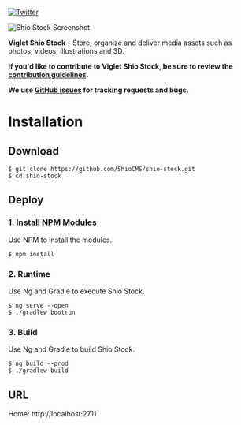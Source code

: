 [![Twitter](https://img.shields.io/twitter/follow/shiocms.svg?style=social&label=Follow)](https://twitter.com/intent/follow?screen_name=shiocms)

![Shio Stock Screenshot](https://shiocms.github.io/shio-stock/images/shio-stock-screenshot.jpg)

**Viglet Shio Stock** - Store, organize and deliver media assets such as photos, videos, illustrations and 3D.

**If you'd like to contribute to Viglet Shio Stock, be sure to review the [contribution
guidelines](CONTRIBUTING.md).**

**We use [GitHub issues](https://github.com/ShioCMS/shio-stock/issues) for tracking requests and bugs.**

# Installation

## Download

```shell
$ git clone https://github.com/ShioCMS/shio-stock.git
$ cd shio-stock
```

## Deploy 

### 1. Install NPM Modules

Use NPM to install the modules.

```shell
$ npm install
```

### 2. Runtime

Use Ng and Gradle to execute Shio Stock.

```shell
$ ng serve --open
$ ./gradlew bootrun
```

### 3. Build

Use Ng and Gradle to build Shio Stock.

```shell
$ ng build --prod
$ ./gradlew build
```

## URL

Home: http://localhost:2711
